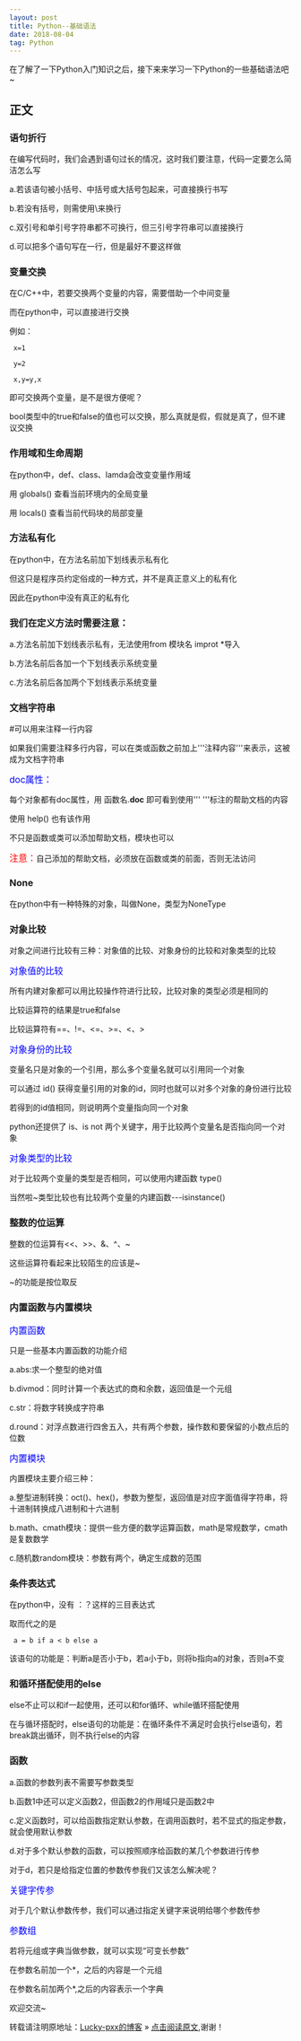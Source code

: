 ```yaml
---
layout: post
title: Python--基础语法
date: 2018-08-04
tag: Python
---  
```


在了解了一下Python入门知识之后，接下来来学习一下Python的一些基础语法吧~

## 正文

### 语句折行

在编写代码时，我们会遇到语句过长的情况，这时我们要注意，代码一定要怎么简洁怎么写 

 a.若该语句被小括号、中括号或大括号包起来，可直接换行书写
 
 b.若没有括号，则需使用\来换行
 
 c.双引号和单引号字符串都不可换行，但三引号字符串可以直接换行
 
 d.可以把多个语句写在一行，但是最好不要这样做

### 变量交换

在C/C++中，若要交换两个变量的内容，需要借助一个中间变量

而在python中，可以直接进行交换

例如：

	 x=1
	 
	 y=2
	 
	 x,y=y,x

即可交换两个变量，是不是很方便呢？

bool类型中的true和false的值也可以交换，那么真就是假，假就是真了，但不建议交换
	 
### 作用域和生命周期

在python中，def、class、lamda会改变变量作用域

用 globals() 查看当前环境内的全局变量

用 locals() 查看当前代码块的局部变量

### 方法私有化

在python中，在方法名前加下划线表示私有化

但这只是程序员约定俗成的一种方式，并不是真正意义上的私有化

因此在python中没有真正的私有化

### 我们在定义方法时需要注意：

a.方法名前加下划线表示私有，无法使用from 模块名 improt *导入

b.方法名前后各加一个下划线表示系统变量

c.方法名前后各加两个下划线表示系统变量

### 文档字符串

#可以用来注释一行内容

如果我们需要注释多行内容，可以在类或函数之前加上'''注释内容'''来表示，这被成为文档字符串

<font color="blue" size="3">doc属性：</font>

每个对象都有doc属性，用 函数名.__doc__ 即可看到使用'''  '''标注的帮助文档的内容

使用 help() 也有该作用

不只是函数或类可以添加帮助文档，模块也可以

<font color="red" size="3">注意：</font>自己添加的帮助文档，必须放在函数或类的前面，否则无法访问

### None

在python中有一种特殊的对象，叫做None，类型为NoneType

### 对象比较

对象之间进行比较有三种：对象值的比较、对象身份的比较和对象类型的比较	

<font color="blue" size="3">对象值的比较</font>

所有内建对象都可以用比较操作符进行比较，比较对象的类型必须是相同的

比较运算符的结果是true和false

比较运算符有==、!=、<=、>=、<、>

<font color="blue" size="3">对象身份的比较</font>

变量名只是对象的一个引用，那么多个变量名就可以引用同一个对象

可以通过 id() 获得变量引用的对象的id，同时也就可以对多个对象的身份进行比较

若得到的id值相同，则说明两个变量指向同一个对象

python还提供了 is、is not 两个关键字，用于比较两个变量名是否指向同一个对象

<font color="blue" size="3">对象类型的比较</font>

对于比较两个变量的类型是否相同，可以使用内建函数 type()

当然啦~类型比较也有比较两个变量的内建函数---isinstance()

### 整数的位运算

整数的位运算有<<、>>、&、^、~

这些运算符看起来比较陌生的应该是~

~的功能是按位取反

### 内置函数与内置模块

<font color="blue" size="3">内置函数</font>

只是一些基本内置函数的功能介绍

 a.abs:求一个整型的绝对值
 
 b.divmod：同时计算一个表达式的商和余数，返回值是一个元组
 
 c.str：将数字转换成字符串
 
 d.round：对浮点数进行四舍五入，共有两个参数，操作数和要保留的小数点后的位数

<font color="blue" size="3">内置模块</font>

内置模块主要介绍三种：

 a.整型进制转换：oct()、hex()，参数为整型，返回值是对应字面值得字符串，将十进制转换成八进制和十六进制
 
 b.math、cmath模块：提供一些方便的数学运算函数，math是常规数学，cmath是复数数学
 
 c.随机数random模块：参数有两个，确定生成数的范围

### 条件表达式

在python中，没有 ：？这样的三目表达式

取而代之的是

	 a = b if a < b else a

该语句的功能是：判断a是否小于b，若a小于b，则将b指向a的对象，否则a不变

### 和循环搭配使用的else

else不止可以和if一起使用，还可以和for循环、while循环搭配使用

在与循环搭配时，else语句的功能是：在循环条件不满足时会执行else语句，若break跳出循环，则不执行else的内容

### 函数

 a.函数的参数列表不需要写参数类型
 
 b.函数1中还可以定义函数2，但函数2的作用域只是函数2中
 
 c.定义函数时，可以给函数指定默认参数，在调用函数时，若不显式的指定参数，就会使用默认参数

 d.对于多个默认参数的函数，可以按照顺序给函数的某几个参数进行传参
 
对于d，若只是给指定位置的参数传参我们又该怎么解决呢？

<font color="blue" size="3">关键字传参</font>

对于几个默认参数传参，我们可以通过指定关键字来说明给哪个参数传参

<font color="blue" size="3">参数组</font>

若将元组或字典当做参数，就可以实现“可变长参数”

在参数名前加一个*，之后的内容是一个元组

在参数名前加两个*,之后的内容表示一个字典

欢迎交流~
  
转载请注明原地址：[Lucky-pxx的博客](http://www.bingoxin.top) » [点击阅读原文](http://www.bingoxin.top/2018/08/python%E5%9F%BA%E6%9C%AC%E8%AF%AD%E5%8F%A5/),谢谢！